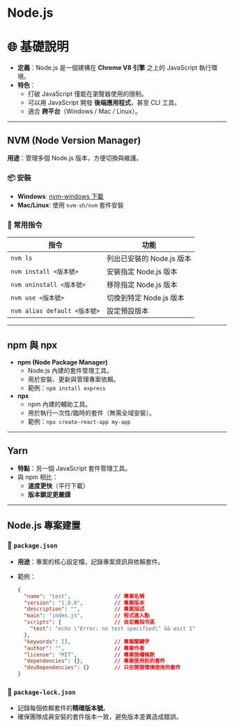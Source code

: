 # Node.js

# 🌐 基礎說明

- **定義**：Node.js 是一個建構在 **Chrome V8 引擎** 之上的 JavaScript 執行環境。
- **特色**：
    - 打破 JavaScript 僅能在瀏覽器使用的限制。
    - 可以用 JavaScript 開發 **後端應用程式**，甚至 CLI 工具。
    - 適合 **跨平台**（Windows / Mac / Linux）。

---

## NVM (Node Version Manager)

**用途**：管理多個 Node.js 版本，方便切換與維護。

### 📦 安裝

- **Windows**: [nvm-windows 下載](https://github.com/coreybutler/nvm-windows/releases)
- **Mac/Linux**: 使用 `nvm-sh/nvm` 套件安裝

### 🔑 常用指令

| 指令 | 功能 |
| --- | --- |
| `nvm ls` | 列出已安裝的 Node.js 版本 |
| `nvm install <版本號>` | 安裝指定 Node.js 版本 |
| `nvm uninstall <版本號>` | 移除指定 Node.js 版本 |
| `nvm use <版本號>` | 切換到特定 Node.js 版本 |
| `nvm alias default <版本號>` | 設定預設版本 |

---

## npm 與 npx

- **npm (Node Package Manager)**
    - Node.js 內建的套件管理工具。
    - 用於安裝、更新與管理專案依賴。
    - 範例：`npm install express`
- **npx**
    - npm 內建的輔助工具。
    - 用於執行一次性/臨時的套件（無需全域安裝）。
    - 範例：`npx create-react-app my-app`

---

## Yarn

- **特點**：另一個 JavaScript 套件管理工具。
- 與 npm 相比：
    - **速度更快**（平行下載）
    - **版本鎖定更嚴謹**

---

## Node.js 專案建置

### 📂 `package.json`

- **用途**：專案的核心設定檔，記錄專案資訊與依賴套件。
- 範例：
    
    ```json
    {
      "name": "test",              // 專案名稱
      "version": "1.0.0",          // 專案版本
      "description": "",           // 專案描述
      "main": "index.js",          // 程式進入點
      "scripts": {                 // 自定義指令區
        "test": "echo \"Error: no test specified\" && exit 1"
      },
      "keywords": [],              // 專案關鍵字
      "author": "",                // 專案作者
      "license": "MIT",            // 專案授權條款
      "dependencies": {},          // 專案使用到的套件
      "devDependencies": {}        // 只在開發環境使用的套件
    }
    
    ```
    

### 📂 `package-lock.json`

- 記錄每個依賴套件的**精確版本號**。
- 確保團隊成員安裝的套件版本一致，避免版本差異造成錯誤。